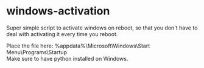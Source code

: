 # windows-activation
Super simple script to activate windows on reboot, so that you don't have to deal with activating it every time you reboot.

Place the file here:  %appdata%\Microsoft\Windows\Start Menu\Programs\Startup
<br>
Make sure to have python installed on Windows.
